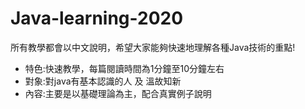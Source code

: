 # Java-learning-2020

所有教學都會以中文說明，希望大家能夠快速地理解各種Java技術的重點!

* 特色:快速教學，每篇閱讀時間為1分鐘至10分鐘左右
* 對象:對java有基本認識的人 及 溫故知新
* 內容:主要是以基礎理論為主，配合真實例子說明
